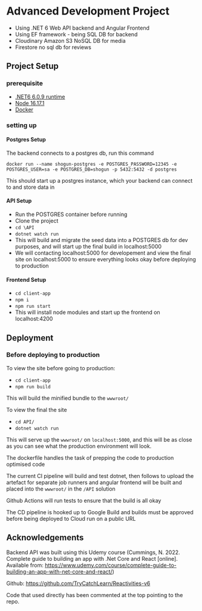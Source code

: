# Advanced Development Project

- Using .NET 6 Web API backend and Angular Frontend
- Using EF framework - being SQL DB for backend
- Cloudinary Amazon S3 NoSQL DB for media
- Firestore no sql db for reviews

## Project Setup

### prerequisite

- [.NET6 6.0.9 runtime](https://dotnet.microsoft.com/en-us/download/dotnet/6.0)
- [Node 16.17.1](https://nodejs.org/en/blog/release/v16.17.1/)
- [Docker](https://docs.docker.com/get-docker/)

### setting up

#### Postgres Setup

The backend connects to a postgres db, run this command <br>

```docker
docker run --name shogun-postgres -e POSTGRES_PASSWORD=12345 -e POSTGRES_USER=sa -e POSTGRES_DB=shogun -p 5432:5432 -d postgres
```

This should start up a postgres instance, which your backend can connect to and store data in

#### API Setup

- Run the POSTGRES container before running
- Clone the project
- `cd \API`
- `dotnet watch run`
- This will build and migrate the seed data into a POSTGRES db for dev purposes, and will start up the final build in localhost:5000
- We will contacting localhost:5000 for developement and view the final site on localhost:5000 to ensure everything looks okay before deploying to production

#### Frontend Setup

- `cd client-app`
- `npm i`
- `npm run start`
- This will install node modules and start up the frontend on localhost:4200

## Deployment

### Before deploying to production

To view the site before going to production:

- `cd client-app`
- `npm run build`

This will build the minified bundle to the `wwwroot/`

To view the final the site

- `cd API/`
- `dotnet watch run`

This will serve up the `wwwroot/` on `localhost:5000`, and this will be as close as you can see what the production environment will look.

The dockerfile handles the task of prepping the code to production optimised code

The current CI pipeline will build and test dotnet, then follows to upload the artefact for separate job runners and angular frontend will be built and placed into the `wwwroot/` in the `/API` solution

Github Actions will run tests to ensure that the build is all okay

The CD pipeline is hooked up to Google Build and builds must be approved before being deployed to Cloud run on a public URL

## Acknowledgements

Backend API was built using this Udemy course (Cummings, N. 2022. Complete guide to building an app with .Net Core and React [online]. Available from: https://www.udemy.com/course/complete-guide-to-building-an-app-with-net-core-and-react/)

Github: https://github.com/TryCatchLearn/Reactivities-v6

Code that used directly has been commented at the top pointing to the repo.
